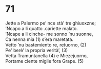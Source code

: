 # 71
  
Jette a Palermo pe’ nce stà' tre ghiuoxzne;  
’Ncapo a li quatto .cariette malato.  
’Ncape a li cinche- me sonno ’nu suonne,  
Ca nenna mia (1) s’era maretata.  
Vetto ’nu bastemiento re, retuorno, (2)  
Pe' berè’ la propria verità’, (3)  
Vetta Tramuntanella (4) e Miezejuorno,  
Portame ciente miglie fora Grape. (5)  


